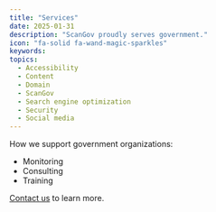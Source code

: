 ```yaml
---
title: "Services"
date: 2025-01-31
description: "ScanGov proudly serves government."
icon: "fa-solid fa-wand-magic-sparkles"
keywords: 
topics:
  - Accessibility
  - Content
  - Domain
  - ScanGov
  - Search engine optimization
  - Security
  - Social media
---
```


How we support government organizations:

- Monitoring
- Consulting
- Training

[Contact us](/contact) to learn more.